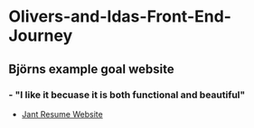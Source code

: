 # Olivers-and-Idas-Front-End-Journey
## Björns example goal website 
### - "I like it becuase it is both functional and beautiful"
- [Jant Resume Website](https://jant.fr/)



